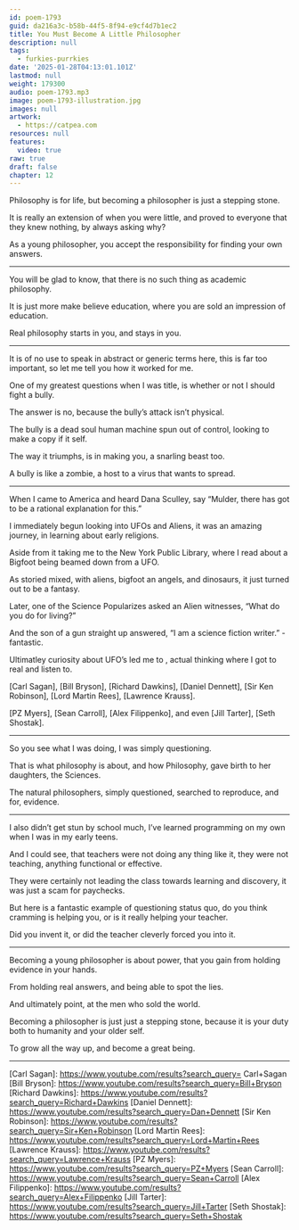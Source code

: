 ```yaml
---
id: poem-1793
guid: da216a3c-b58b-44f5-8f94-e9cf4d7b1ec2
title: You Must Become A Little Philosopher
description: null
tags:
  - furkies-purrkies
date: '2025-01-28T04:13:01.101Z'
lastmod: null
weight: 179300
audio: poem-1793.mp3
image: poem-1793-illustration.jpg
images: null
artwork:
  - https://catpea.com
resources: null
features:
  video: true
raw: true
draft: false
chapter: 12
---
```


Philosophy is for life,
but becoming a philosopher is just a stepping stone.

It is really an extension of when you were little,
and proved to everyone that they knew nothing, by always asking why?

As a young philosopher,
you accept the responsibility for finding your own answers.

---

You will be glad to know,
that there is no such thing as academic philosophy.

It is just more make believe education,
where you are sold an impression of education.

Real philosophy starts in you,
and stays in you.

---

It is of no use to speak in abstract or generic terms here,
this is far too important, so let me tell you how it worked for me.

One of my greatest questions when I was title,
is whether or not I should fight a bully.

The answer is no,
because the bully’s attack isn’t physical.

The bully is a dead soul human machine spun out of control,
looking to make a copy if it self.

The way it triumphs,
is in making you, a snarling beast too.

A bully is like a zombie,
a host to a virus that wants to spread.

---

When I came to America and heard Dana Sculley,
say “Mulder, there has got to be a rational explanation for this.”

I immediately begun looking into UFOs and Aliens,
it was an amazing journey, in learning about early religions.

Aside from it taking me to the New York Public Library,
where I read about a Bigfoot being beamed down from a UFO.

As storied mixed, with aliens, bigfoot an angels, and dinosaurs,
it just turned out to be a fantasy.

Later, one of the Science Popularizes asked an Alien witnesses,
“What do you do for living?”

And the son of a gun straight up answered,
“I am a science fiction writer.” - fantastic.

Ultimatley curiosity about UFO’s led me to ,
actual thinking where I got to real and listen to.

[Carl Sagan], [Bill Bryson], [Richard Dawkins], [Daniel Dennett], [Sir Ken Robinson],
[Lord Martin Rees], [Lawrence Krauss].

[PZ Myers], [Sean Carroll], [Alex Filippenko],
and even [Jill Tarter], [Seth Shostak].

---

So you see what I was doing,
I was simply questioning.

That is what philosophy is about,
and how Philosophy, gave birth to her daughters, the Sciences.

The natural philosophers,
simply questioned, searched to reproduce, and for, evidence.

---

I also didn’t get stun by school much,
I’ve learned programming on my own when I was in my early teens.

And I could see, that teachers were not doing any thing like it,
they were not teaching, anything functional or effective.

They were certainly not leading the class towards learning and discovery,
it was just a scam for paychecks.

But here is a fantastic example of questioning status quo,
do you think cramming is helping you, or is it really helping your teacher.

Did you invent it,
or did the teacher cleverly forced you into it.

---

Becoming a young philosopher is about power,
that you gain from holding evidence in your hands.

From holding real answers,
and being able to spot the lies.

And ultimately point,
at the men who sold the world.

Becoming a philosopher is just just a stepping stone,
because it is your duty both to humanity and your older self.

To grow all the way up,
and become a great being.

---

[Carl Sagan]: https://www.youtube.com/results?search_query= Carl+Sagan
[Bill Bryson]: https://www.youtube.com/results?search_query=Bill+Bryson
[Richard Dawkins]: https://www.youtube.com/results?search_query=Richard+Dawkins
[Daniel Dennett]: https://www.youtube.com/results?search_query=Dan+Dennett
[Sir Ken Robinson]: https://www.youtube.com/results?search_query=Sir+Ken+Robinson
[Lord Martin Rees]: https://www.youtube.com/results?search_query=Lord+Martin+Rees
[Lawrence Krauss]: https://www.youtube.com/results?search_query=Lawrence+Krauss
[PZ Myers]: https://www.youtube.com/results?search_query=PZ+Myers
[Sean Carroll]: https://www.youtube.com/results?search_query=Sean+Carroll
[Alex Filippenko]: https://www.youtube.com/results?search_query=Alex+Filippenko
[Jill Tarter]: https://www.youtube.com/results?search_query=Jill+Tarter
[Seth Shostak]: https://www.youtube.com/results?search_query=Seth+Shostak
